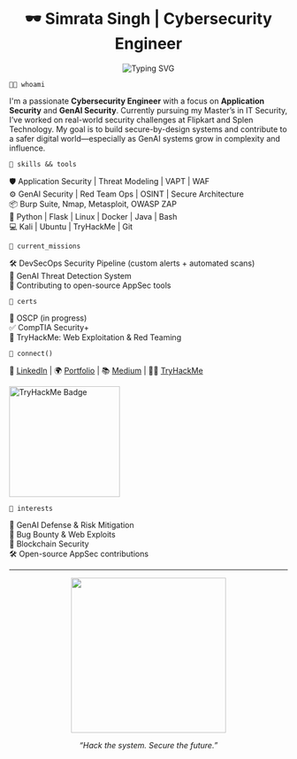 
<h1 align="center">🕶️ Simrata Singh | Cybersecurity Engineer</h1>

<p align="center">
  <img src="https://readme-typing-svg.herokuapp.com?font=Fira+Code&weight=500&size=24&pause=1000&color=F70000&center=true&width=600&lines=Securing+Tomorrow%2C+One+Byte+at+a+Time.;GenAI+⚡+Security+|+AppSec+|+Red+Teaming" alt="Typing SVG" />
</p>

```
👩‍💻 whoami  
```
I'm a passionate **Cybersecurity Engineer** with a focus on **Application Security** and **GenAI Security**. Currently pursuing my Master’s in IT Security, I’ve worked on real-world security challenges at Flipkart and Splen Technology. My goal is to build secure-by-design systems and contribute to a safer digital world—especially as GenAI systems grow in complexity and influence.


```
🔧 skills && tools  
```
🛡️ Application Security | Threat Modeling | VAPT | WAF  
⚙️ GenAI Security | Red Team Ops | OSINT | Secure Architecture  
📦 Burp Suite, Nmap, Metasploit, OWASP ZAP  
🐍 Python | Flask | Linux | Docker | Java | Bash  
💻 Kali | Ubuntu | TryHackMe | Git

```
📁 current_missions  
```
🛠️ DevSecOps Security Pipeline (custom alerts + automated scans)  
🔎 GenAI Threat Detection System  
🔐 Contributing to open-source AppSec tools

```
📜 certs  
```
🧠 OSCP (in progress)  
✅ CompTIA Security+  
🧪 TryHackMe: Web Exploitation & Red Teaming

```
🔗 connect()  
```
🔗 [LinkedIn](https://linkedin.com/in/simrata-singh-868b90200/) | 🌍 [Portfolio](https://portfolio-amber-six-22.vercel.app/#work) | 
📚 [Medium](https://medium.com/@simratacyber)  | 🕵️‍♀️ [TryHackMe](https://tryhackme.com/p/SimrataS)  

<img align="center" src="https://tryhackme-badges.s3.amazonaws.com/SimrataS.png" alt="TryHackMe Badge" width="200"/>

```
🧠 interests  
```
🧬 GenAI Defense & Risk Mitigation  
👾 Bug Bounty & Web Exploits  
🔗 Blockchain Security  
🛠️ Open-source AppSec contributions

---

<p align="center">
  <img align="center" src="https://i.pinimg.com/originals/3b/b2/3b/3bb23b927aeb9c4f8df7d2d92c7e3f6d.gif" width="280" />
</p>

<p align="center">
  <em>“Hack the system. Secure the future.”</em>
</p>
